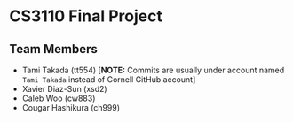 # CS3110 Final Project
## Team Members

* Tami Takada (tt554) [**NOTE:** Commits are usually under account named `Tami Takada` instead of Cornell GitHub account]
* Xavier Diaz-Sun (xsd2)
* Caleb Woo (cw883)
* Cougar Hashikura (ch999)
